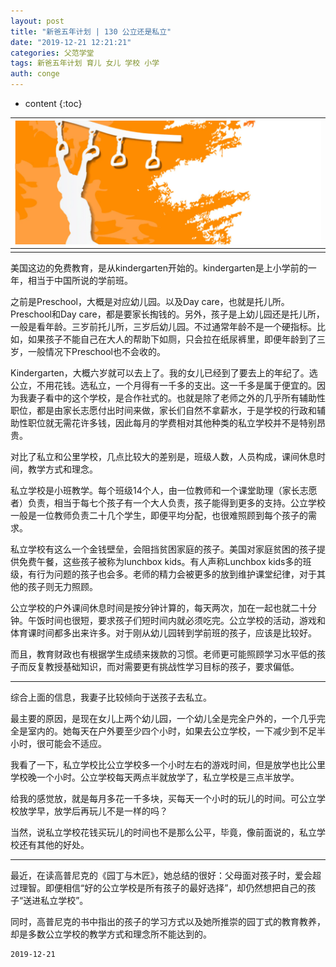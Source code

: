 ```yaml
---
layout: post
title: "新爸五年计划 | 130 公立还是私立"
date: "2019-12-21 12:21:21"
categories: 父范学堂
tags: 新爸五年计划 育儿 女儿 学校 小学
auth: conge
---
```

* content
{:toc}

|![](/assets/images/父范学堂/118382-36152ebed13aca03.png)|
|:----:|
||

美国这边的免费教育，是从kindergarten开始的。kindergarten是上小学前的一年，相当于中国所说的学前班。

之前是Preschool，大概是对应幼儿园。以及Day care，也就是托儿所。Preschool和Day care，都是要家长掏钱的。另外，孩子是上幼儿园还是托儿所，一般是看年龄。三岁前托儿所，三岁后幼儿园。不过通常年龄不是一个硬指标。比如，如果孩子不能自己在大人的帮助下如厕，只会拉在纸尿裤里，即便年龄到了三岁，一般情况下Preschool也不会收的。

Kindergarten，大概六岁就可以去上了。我的女儿已经到了要去上的年纪了。选公立，不用花钱。选私立，一个月得有一千多的支出。这一千多是属于便宜的。因为我妻子看中的这个学校，是合作社式的。也就是除了老师之外的几乎所有辅助性职位，都是由家长志愿付出时间来做，家长们自然不拿薪水，于是学校的行政和辅助性职位就无需花许多钱，因此每月的学费相对其他种类的私立学校并不是特别昂贵。

对比了私立和公里学校，几点比较大的差别是，班级人数，人员构成，课间休息时间，教学方式和理念。





私立学校是小班教学。每个班级14个人，由一位教师和一个课堂助理（家长志愿者）负责，相当于每七个孩子有一个大人负责，孩子能得到更多的支持。公立学校一般是一位教师负责二十几个学生，即便平均分配，也很难照顾到每个孩子的需求。

私立学校有这么一个金钱壁垒，会阻挡贫困家庭的孩子。美国对家庭贫困的孩子提供免费午餐，这些孩子被称为lunchbox kids。有人声称Lunchbox kids多的班级，有行为问题的孩子也会多。老师的精力会被更多的放到维护课堂纪律，对于其他的孩子则无力照顾。

公立学校的户外课间休息时间是按分钟计算的，每天两次，加在一起也就二十分钟。午饭时间也很短，要求孩子们短时间内就必须吃完。公立学校的活动，游戏和体育课时间都多出来许多。对于刚从幼儿园转到学前班的孩子，应该是比较好。

而且，教育财政也有根据学生成绩来拨款的习惯。老师更可能照顾学习水平低的孩子而反复教授基础知识，而对需要更有挑战性学习目标的孩子，要求偏低。

----------

综合上面的信息，我妻子比较倾向于送孩子去私立。

最主要的原因，是现在女儿上两个幼儿园，一个幼儿全是完全户外的，一个几乎完全是室内的。她每天在户外要至少四个小时，如果去公立学校，一下减少到不足半小时，很可能会不适应。

我看了一下，私立学校比公立学校多一个小时左右的游戏时间，但是放学也比公里学校晚一个小时。公立学校每天两点半就放学了，私立学校是三点半放学。

给我的感觉放，就是每月多花一千多块，买每天一个小时的玩儿的时间。可公立学校放学早，放学后再玩儿不是一样的吗？

当然，说私立学校花钱买玩儿的时间也不是那么公平，毕竟，像前面说的，私立学校还有其他的好处。

----

最近，在读高普尼克的《园丁与木匠》，她总结的很好：父母面对孩子时，爱会超过理智。即便相信“好的公立学校是所有孩子的最好选择”，却仍然想把自己的孩子“送进私立学校”。

同时，高普尼克的书中指出的孩子的学习方式以及她所推崇的园丁式的教育教养，却是多数公立学校的教学方式和理念所不能达到的。


```
2019-12-21
```
